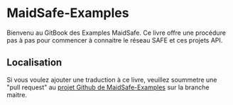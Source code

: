 # MaidSafe-Examples

Bienvenu au GitBook des Examples MaidSafe. Ce livre offre une procédure pas à pas pour commencer à connaitre le réseau SAFE et ces projets API.

## Localisation

Si vous voulez ajouter une traduction à ce livre, veuillez soummetre une "pull request" au [projet Github de MaidSafe-Examples](https://github.com/maidsafe/maidsafe-examples/) sur la branche maitre.

